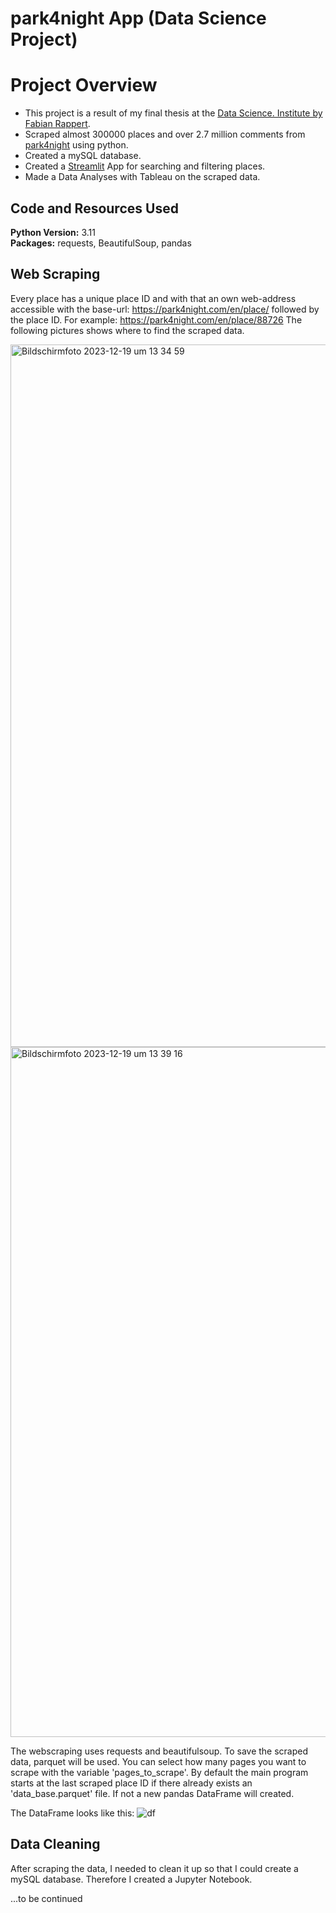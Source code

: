 # park4night App (Data Science Project)

# Project Overview 
* This project is a result of my final thesis at the [Data Science. Institute by Fabian Rappert](https://github.com/mwaskom/seaborn/blob/master/seaborn/utils.py).
* Scraped almost 300000 places and over 2.7 million comments from [park4night](https://park4night.com/) using python.
* Created a mySQL database.
* Created a [Streamlit](https://streamlit.io/)  App for searching and filtering places.
* Made a Data Analyses with Tableau on the scraped data.

## Code and Resources Used 
**Python Version:** 3.11  
**Packages:** requests, BeautifulSoup, pandas

## Web Scraping
Every place has a unique place ID and with that an own web-address accessible with the base-url: https://park4night.com/en/place/ followed by the place ID.
For example: https://park4night.com/en/place/88726 
The following pictures shows where to find the scraped data.

<img width="1124" alt="Bildschirmfoto 2023-12-19 um 13 34 59" src="https://github.com/BenediktFranck/park4night_app/assets/150929764/7667a04c-5bcb-4911-97b1-c7b2fb896a02">
<img width="1104" alt="Bildschirmfoto 2023-12-19 um 13 39 16" src="https://github.com/BenediktFranck/park4night_app/assets/150929764/e855b8f9-6a2b-4e94-a253-bfd88623dff2">


The webscraping uses requests and beautifulsoup. 
To save the scraped data, parquet will be used.
You can select how many pages you want to scrape with the variable 'pages_to_scrape'.
By default the main program starts at the last scraped place ID if there already exists an 'data_base.parquet' file. If not a new pandas DataFrame will created.

The DataFrame looks like this:
![df](https://github.com/BenediktFranck/park4night_app/assets/150929764/9c24666a-952e-4bb2-964d-e623bc5e725b)

## Data Cleaning
After scraping the data, I needed to clean it up so that I could create a mySQL database. Therefore I created a Jupyter Notebook.

...to be continued

